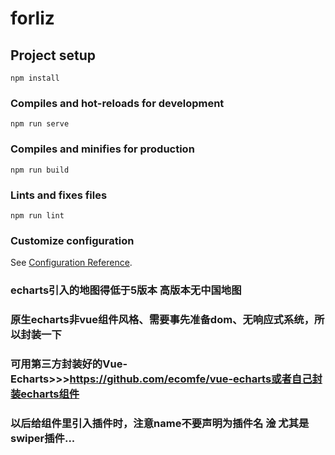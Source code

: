 # forliz

## Project setup
```
npm install
```

### Compiles and hot-reloads for development
```
npm run serve
```

### Compiles and minifies for production
```
npm run build
```

### Lints and fixes files
```
npm run lint
```

### Customize configuration
See [Configuration Reference](https://cli.vuejs.org/config/).

### echarts引入的地图得低于5版本 高版本无中国地图

### 原生echarts非vue组件风格、需要事先准备dom、无响应式系统，所以封装一下
### 可用第三方封装好的Vue-Echarts>>>https://github.com/ecomfe/vue-echarts或者自己封装echarts组件

### 以后给组件里引入插件时，注意name不要声明为插件名 淦 尤其是swiper插件...